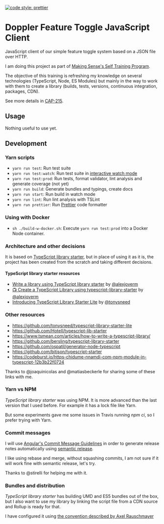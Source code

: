 [![code style: prettier](https://img.shields.io/badge/code_style-prettier-ff69b4.svg?style=flat-square)](https://github.com/prettier/prettier)

# Doppler Feature Toggle JavaScript Client

JavaScript client of our simple feature toggle system based on a JSON file over HTTP.

I am doing this project as part of [Making Sense's Self Training Program](http://confluence.makingsense.com/display/DD/Training+program).

The objective of this training is refreshing my knowledge on several technologies (TypeScript, Node, ES Modules) but mainly in the way to work with them to create a library (builds, tests, versions, continuous integration, packages, CDN).

See more details in [CAP-215](http://jira.makingsense.com/browse/CAP-215).

## Usage

Nothing useful to use yet.

## Development

### Yarn scripts

- `yarn run test`: Run test suite
- `yarn run test:watch`: Run test suite in [interactive watch mode](http://facebook.github.io/jest/docs/cli.html#watch)
- `yarn run test:prod`: Run tests, format validator, lint analysis and generate coverage (not yet)
- `yarn run build`: Generate bundles and typings, create docs
- `yarn run start`: Run build in watch mode
- `yarn run lint`: Run lint analysis with TSLint
- `yarn run prettier`: Run [Prettier](https://prettier.io/) code formatter

### Using with Docker

- `sh ./build-w-docker.sh`: Execute `yarn run test:prod` into a Docker Node container.

### Architecture and other decisions

It is based on [TypeScript library starter](https://github.com/alexjoverm/typescript-library-starter), but in place of using it as it is, the project has been created from the scratch and taking different decisions.

#### TypeScript library starter resources

- [Write a library using TypeScript library starter](https://dev.to/alexjoverm/write-a-library-using-typescript-library-starter) by [@alexjoverm](https://github.com/alexjoverm/)
- [📺 Create a TypeScript Library using typescript-library-starter](https://egghead.io/lessons/typescript-create-a-typescript-library-using-typescript-library-starter) by [@alexjoverm](https://github.com/alexjoverm/)
- [Introducing TypeScript Library Starter Lite](https://blog.tonysneed.com/2017/09/15/introducing-typescript-library-starter-lite/) by [@tonysneed](https://github.com/tonysneed)

### Other resources

- https://github.com/tonysneed/typescript-library-starter-lite
- https://github.com/Hotell/typescript-lib-starter
- https://www.tsmean.com/articles/how-to-write-a-typescript-library/
- https://github.com/bersling/typescript-library-starter
- https://github.com/ospatil/generator-node-typescript
- https://github.com/bitjson/typescript-starter
- https://codeburst.io/https-chidume-nnamdi-com-npm-module-in-typescript-12b3b22f0724

Thanks to @joaquinicolas and @matiasbeckerle for sharing some of these links with me.

### Yarn vs NPM

_TypeScript library starter_ was using NPM. It is more advanced than the last version that I used before. For example it has a lock file like Yarn. 

But some experiments gave me some issues in Travis running _npm ci_, so I prefer trying with Yarn.

### Commit messages

I will use [Angular's Commit Message Guidelines](https://github.com/angular/angular/blob/master/CONTRIBUTING.md#commit) in order to generate release notes automatically using [semantic release](https://github.com/semantic-release/semantic-release).

I like using rebase and merge, without squashing commits, I am not sure if it will work fine with semantic release, let's try.

Thanks to @stirelli for helping me with it.

### Bundles and distribution

_TypeScript library starter_ has building UMD and ES5 bundles out of the box, but I also want to use my library by linking the script file from a CDN source and Rollup is ready for that. 

I have configured it using [the convention described by Axel Rauschmayer](http://2ality.com/2017/04/setting-up-multi-platform-packages.html#browser-browser-specific-code)
